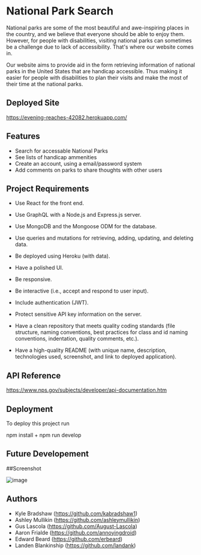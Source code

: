 
# National Park Search
National parks are some of the most beautiful and awe-inspiring places in the country, and we believe that everyone should be able to enjoy them. However, for people with disabilities, visiting national parks can sometimes be a challenge due to lack of accessibility. That's where our website comes in.

Our website aims to provide aid in the form retrieving information of national parks in the United States that are handicap accessible. Thus making it easier for people with disabilities to plan their visits and make the most of their time at the national parks.

## Deployed Site

https://evening-reaches-42082.herokuapp.com/

## Features

- Search for accessable National Parks
- See lists of handicap ammenities 
- Create an account, using a email/password system
- Add comments on parks to share thoughts with other users


## Project Requirements
- Use React for the front end.

- Use GraphQL with a Node.js and Express.js server.

- Use MongoDB and the Mongoose ODM for the database.

- Use queries and mutations for retrieving, adding, updating, and deleting data.

- Be deployed using Heroku (with data).

- Have a polished UI.

- Be responsive.

- Be interactive (i.e., accept and respond to user input).

- Include authentication (JWT).

- Protect sensitive API key information on the server.

- Have a clean repository that meets quality coding standards (file structure, naming conventions, best practices for class and id naming conventions, indentation, quality comments, etc.).

- Have a high-quality README (with unique name, description, technologies used, screenshot, and link to deployed application).
## API Reference

https://www.nps.gov/subjects/developer/api-documentation.htm

## Deployment

To deploy this project run

npm install
+
npm run develop


## Future Developement



##Screenshot

![image](https://user-images.githubusercontent.com/109819736/211441859-0231bc0b-d574-4eb8-b8e9-4be8699ba601.png)


## Authors
- Kyle Bradshaw (https://github.com/kabradshaw1)
- Ashley Mullikin (https://github.com/ashleymullikin)
- Gus Lascola (https://github.com/August-Lascola)
- Aaron Frialde (https://github.com/annoyingdroid)
- Edward Beard (https://github.com/erbeard)
- Landen Blankinship (https://github.com/landank)

